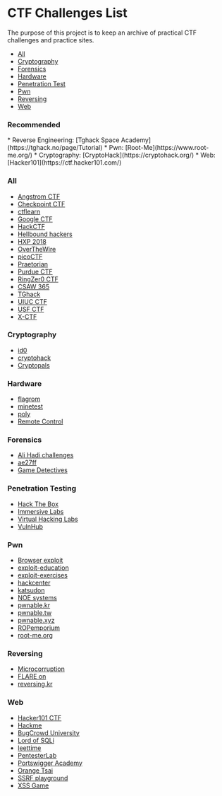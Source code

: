 # CTF Challenges List
The purpose of this project is to keep an archive of practical CTF challenges and practice sites.

* [All](#all)
* [Cryptography](#crypto)
* [Forensics](#for)
* [Hardware](#hard)
* [Penetration Test](#pentest)
* [Pwn](#pwn)
* [Reversing](#rev)
* [Web](#web)

<h3>Recommended</h3>
* Reverse Engineering: [Tghack Space Academy](https://tghack.no/page/Tutorial)
* Pwn: [Root-Me](https://www.root-me.org/)
* Cryptography: [CryptoHack](https://cryptohack.org/)
* Web: [Hacker101](https://ctf.hacker101.com/) 

<h3 id="all">All</h3>

* [Angstrom CTF](https://angstromctf.com/)
* [Checkpoint CTF](https://csa.checkpoint.com)
* [ctflearn](https://ctflearn.com)
* [Google CTF](https://capturetheflag.withgoogle.com/)
* [HackCTF](https://ctf.j0n9hyun.xyz/)
* [Hellbound hackers](https://www.hellboundhackers.org/)
* [HXP 2018](https://2018.ctf.link/)
* [OverTheWire](https://overthewire.org)
* [picoCTF](https://picoctf.com)
* [Praetorian](https://praetorian.com/challenges)
* [Purdue CTF](https://ctf.b01lers.net/)
* [RingZer0 CTF](https://ringzer0ctf.com)
* [CSAW 365](https://365.csaw.io)
* [TGhack](https://tghack.no/)
* [UIUC CTF](https://ctf.sigpwny.com/)
* [USF CTF](https://ctf.wcsc.usf.edu/)
* [X-CTF](https://adworld.xctf.org.cn/)


<h3 id="crypto">Cryptography</h3>

* [id0](https://id0-rsa.pub)
* [cryptohack](https://cryptohack.org/)
* [Cryptopals](https://cryptopals.com)


<h3 id="hard">Hardware</h3>

* [flagrom](https://capturetheflag.withgoogle.com/#challenges/hardware-flagrom)
* [minetest](https://capturetheflag.withgoogle.com/#challenges/hardware-minetest)
* [poly](https://capturetheflag.withgoogle.com/#challenges/hardware-poly)
* [Remote Control](https://capturetheflag.withgoogle.com/#challenges/hardware-remotecontrol)

<h3 id="for">Forensics</h3>

* [Ali Hadi challenges](https://www.ashemery.com/dfir.html)
* [ae27ff](http://ae27ff.meme.tips/about.php)
* [Game Detectives](https://gamedetectives.net/academy/)

<h3 id="pentest">Penetration Testing</h3>

* [Hack The Box](https://hackthebox.eu)
* [Immersive Labs](https://immersivelabs.com)
* [Virtual Hacking Labs](https://virtualhackinglabs.com)
* [VulnHub](https://vulnhub.com)

<h3 id="pwn">Pwn</h3>

* [Browser exploit](https://archive.aachen.ccc.de/33c3ctf.ccc.ac/challenges/index.html)
* [exploit-education](https://exploit.education)
* [exploit-exercises](https://exploit-exercises.lains.space)
* [hackcenter](https://hackcenter.com/)
* [katsudon](https://ctf.katsudon.org/ctf4u)
* [NOE systems](https://noe.systems/)
* [pwnable.kr](https://pwnable.kr)
* [pwnable.tw](https://pwnable.tw)
* [pwnable.xyz](https://pwnable.xyz/)
* [ROPemporium](https://ropemporium.com)
* [root-me.org](https://www.root-me.org/)

<h3 id="rev">Reversing</h3>

* [Microcorruption](https://microcorruption.com)
* [FLARE on](http://flare-on.com)
* [reversing.kr](http://reversing.kr)

<h3 id="web">Web</h3>

* [Hacker101 CTF](https://ctf.hacker101.com)
* [Hackme](https://hack.me/)
* [BugCrowd University](https://www.bugcrowd.com/hackers/bugcrowd-university)
* [Lord of SQLi](https://los.rubiya.kr/)
* [leettime](http://leettime.net/sqlninja.com/)
* [PentesterLab](https://pentesterlab.com)
* [Portswigger Academy](https://portswigger.net/web-security)
* [Orange Tsai](https://github.com/orangetw/My-CTF-Web-Challenges)
* [SSRF playground](https://github.com/cosmoscrew/ssrf-playground)
* [XSS Game](https://xss-game.appspot.com/)
